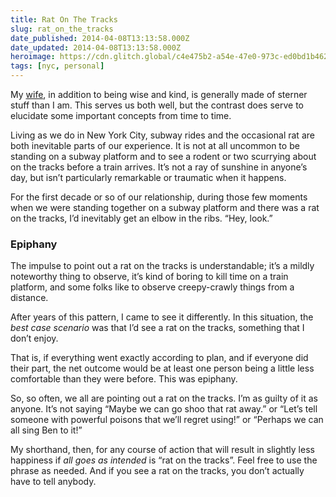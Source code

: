 ```yaml
---
title: Rat On The Tracks
slug: rat_on_the_tracks
date_published: 2014-04-08T13:13:58.000Z
date_updated: 2014-04-08T13:13:58.000Z
heroimage: https://cdn.glitch.global/c4e475b2-a54e-47e0-973c-ed0bd1b46262/slyfox-photography-BYtFC4Iyk0c-unsplash.jpg?v=1670294659242
tags: [nyc, personal]
---
```


My [wife](http://alainabrowne.com/), in addition to being wise and kind, is generally made of sterner stuff than I am. This serves us both well, but the contrast does serve to elucidate some important concepts from time to time.

Living as we do in New York City, subway rides and the occasional rat are both inevitable parts of our experience. It is not at all uncommon to be standing on a subway platform and to see a rodent or two scurrying about on the tracks before a train arrives. It’s not a ray of sunshine in anyone’s day, but isn’t particularly remarkable or traumatic when it happens.

For the first decade or so of our relationship, during those few moments when we were standing together on a subway platform and there was a rat on the tracks, I’d inevitably get an elbow in the ribs. “Hey, look.”

### Epiphany

The impulse to point out a rat on the tracks is understandable; it’s a mildly noteworthy thing to observe, it’s kind of boring to kill time on a train platform, and some folks like to observe creepy-crawly things from a distance.

After years of this pattern, I came to see it differently. In this situation, the *best case scenario* was that I’d see a rat on the tracks, something that I don’t enjoy.

That is, if everything went exactly according to plan, and if everyone did their part, the net outcome would be at least one person being a little less comfortable than they were before. This was epiphany.

So, so often, we all are pointing out a rat on the tracks. I’m as guilty of it as anyone. It’s not saying “Maybe we can go shoo that rat away.” or “Let’s tell someone with powerful poisons that we’ll regret using!” or “Perhaps we can all sing Ben to it!”

My shorthand, then, for any course of action that will result in slightly less happiness if *all goes as intended* is “rat on the tracks”. Feel free to use the phrase as needed. And if you see a rat on the tracks, you don’t actually have to tell anybody.
